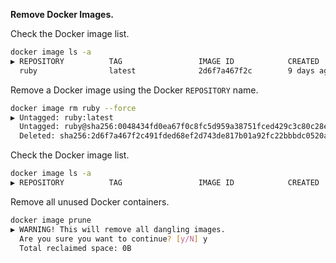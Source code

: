 **Remove Docker Images.**

Check the Docker image list.
```bash
docker image ls -a
▶ REPOSITORY          TAG                 IMAGE ID            CREATED             SIZE
  ruby                latest              2d6f7a467f2c        9 days ago          870MB
```

Remove a Docker image using the Docker `REPOSITORY` name.
```bash
docker image rm ruby --force
▶ Untagged: ruby:latest
  Untagged: ruby@sha256:0048434fd0ea67f0c8fc5d959a38751fced429c3c80c28e293518486f9039723
  Deleted: sha256:2d6f7a467f2c491fded68ef2d743de817b01a92fc22bbbdc0520a44ed5b9e37b
```

Check the Docker image list.
```bash
docker image ls -a
▶ REPOSITORY          TAG                 IMAGE ID            CREATED             SIZE
```

Remove all unused Docker containers.
```bash
docker image prune
▶ WARNING! This will remove all dangling images.
  Are you sure you want to continue? [y/N] y
  Total reclaimed space: 0B
```
